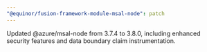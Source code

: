 ```yaml
---
"@equinor/fusion-framework-module-msal-node": patch
---
```


Updated @azure/msal-node from 3.7.4 to 3.8.0, including enhanced security features and data boundary claim instrumentation.
